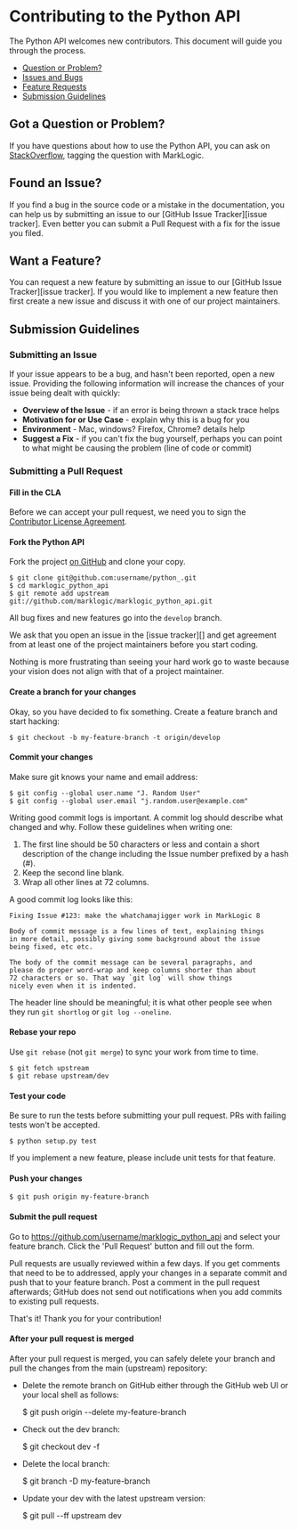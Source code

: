 # Contributing to the Python API

The Python API welcomes new contributors. This document will guide you
through the process.

 - [Question or Problem?](#question)
 - [Issues and Bugs](#issue)
 - [Feature Requests](#feature)
 - [Submission Guidelines](#submit)

## <a name="question"></a> Got a Question or Problem?

If you have questions about how to use the Python API, you can ask on
[StackOverflow](http://stackoverflow.com/tags/marklogic), tagging the
question with MarkLogic.

## <a name="issue"></a> Found an Issue?

If you find a bug in the source code or a mistake in the
documentation, you can help us by submitting an issue to our
[GitHub Issue Tracker][issue tracker]. Even better you can submit a
Pull Request with a fix for the issue you filed.

## <a name="feature"></a> Want a Feature?

You can request a new feature by submitting an issue to our
[GitHub Issue Tracker][issue tracker]. If you would like to implement
a new feature then first create a new issue and discuss it with one of
our project maintainers.

## <a name="submit"></a> Submission Guidelines

### Submitting an Issue

If your issue appears to be a bug, and hasn't been reported, open a
new issue. Providing the following information will increase the
chances of your issue being dealt with quickly:

* **Overview of the Issue** - if an error is being thrown a stack trace helps
* **Motivation for or Use Case** - explain why this is a bug for you
* **Environment** - Mac, windows? Firefox, Chrome? details help
* **Suggest a Fix** - if you can't fix the bug yourself, perhaps you can point
to what might be causing the problem (line of code or commit)

### Submitting a Pull Request

#### Fill in the CLA

Before we can accept your pull request, we need you to sign the
[Contributor License Agreement](http://developer.marklogic.com/products/cla).

#### Fork the Python API

Fork the project [on GitHub](https://github.com/marklogic/marklogic_python_api/fork)
and clone your copy.

    $ git clone git@github.com:username/python_.git
    $ cd marklogic_python_api
    $ git remote add upstream git://github.com/marklogic/marklogic_python_api.git

All bug fixes and new features go into the `develop` branch.

We ask that you open an issue in the [issue tracker][] and get agreement from
at least one of the project maintainers before you start coding.

Nothing is more frustrating than seeing your hard work go to waste because
your vision does not align with that of a project maintainer.

#### Create a branch for your changes

Okay, so you have decided to fix something. Create a feature branch
and start hacking:

    $ git checkout -b my-feature-branch -t origin/develop

#### Commit your changes

Make sure git knows your name and email address:

    $ git config --global user.name "J. Random User"
    $ git config --global user.email "j.random.user@example.com"

Writing good commit logs is important. A commit log should describe what
changed and why. Follow these guidelines when writing one:

1. The first line should be 50 characters or less and contain a short
   description of the change including the Issue number prefixed by a hash (#).
2. Keep the second line blank.
3. Wrap all other lines at 72 columns.

A good commit log looks like this:

```
Fixing Issue #123: make the whatchamajigger work in MarkLogic 8

Body of commit message is a few lines of text, explaining things
in more detail, possibly giving some background about the issue
being fixed, etc etc.

The body of the commit message can be several paragraphs, and
please do proper word-wrap and keep columns shorter than about
72 characters or so. That way `git log` will show things
nicely even when it is indented.
```

The header line should be meaningful; it is what other people see when they
run `git shortlog` or `git log --oneline`.

#### Rebase your repo

Use `git rebase` (not `git merge`) to sync your work from time to time.

    $ git fetch upstream
    $ git rebase upstream/dev

#### Test your code

Be sure to run the tests before submitting your pull request. PRs with failing
tests won't be accepted.

    $ python setup.py test

If you implement a new feature, please include unit tests for that feature.

#### Push your changes

    $ git push origin my-feature-branch

#### Submit the pull request

Go to https://github.com/username/marklogic_python_api and select your feature
branch. Click the 'Pull Request' button and fill out the form.

Pull requests are usually reviewed within a few days. If you get comments that
need to be to addressed, apply your changes in a separate commit and push that
to your feature branch. Post a comment in the pull request afterwards; GitHub
does not send out notifications when you add commits to existing pull requests.

That's it! Thank you for your contribution!

#### After your pull request is merged

After your pull request is merged, you can safely delete your branch
and pull the changes from the main (upstream) repository:

* Delete the remote branch on GitHub either through the GitHub web UI or your
local shell as follows:

    $ git push origin --delete my-feature-branch

* Check out the dev branch:

    $ git checkout dev -f

* Delete the local branch:

    $ git branch -D my-feature-branch

* Update your dev with the latest upstream version:

    $ git pull --ff upstream dev

